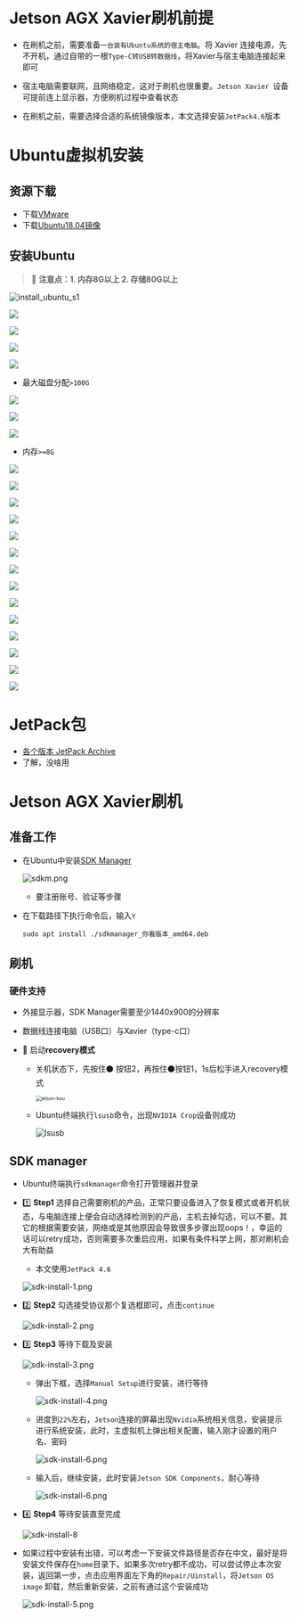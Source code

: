 # Jetson AGX Xavier刷机前提

- 在刷机之前，需要准备`一台装有Ubuntu系统的宿主电脑`。将 Xavier 连接电源，先不开机，通过自带的一根`Type-C转USB转数据线`，将Xavier与宿主电脑连接起来即可

- 宿主电脑需要联网，且网络稳定，这对于刷机也很重要。`Jetson Xavier `设备可提前连上显示器，方便刷机过程中查看状态

- 在刷机之前，需要选择合适的系统镜像版本，本文选择安装`JetPack4.6`版本

# Ubuntu虚拟机安装

## 资源下载

- 下载[VMware](https://www.vmware.com/hk/products/workstation-player/workstation-player-evaluation.html)  
- 下载[Ubuntu18.04镜像](http://mirrors.aliyun.com/ubuntu-releases/18.04/)  

## 安装Ubuntu

> :red_circle: **注意点：1. 内存8G以上 2. 存储80G以上** 

![install_ubuntu_s1](E:\我的坚果云\SyeNote\Nvidia\img\2\install_ubuntu_s1.png)

![](E:\我的坚果云\SyeNote\Nvidia\img\2\install_ubuntu_s2.png)

![](E:\我的坚果云\SyeNote\Nvidia\img\2\install_ubuntu_s3.png)

![](E:\我的坚果云\SyeNote\Nvidia\img\2\install_ubuntu_s4.png)

![](E:\我的坚果云\SyeNote\Nvidia\img\2\install_ubuntu_s5.png)

- 最大磁盘分配`>100G` 

![](E:\我的坚果云\SyeNote\Nvidia\img\2\install_ubuntu_s6.png)

![](E:\我的坚果云\SyeNote\Nvidia\img\2\install_ubuntu_s7.png)

![](E:\我的坚果云\SyeNote\Nvidia\img\2\install_ubuntu_s8.png)

- 内存`>=8G` 

![](E:\我的坚果云\SyeNote\Nvidia\img\2\install_ubuntu_s9.png)

![](E:\我的坚果云\SyeNote\Nvidia\img\2\install_ubuntu_s10.png)

![](E:\我的坚果云\SyeNote\Nvidia\img\2\install_ubuntu_s11.png)

![](E:\我的坚果云\SyeNote\Nvidia\img\2\install_ubuntu_s12.png)

![](E:\我的坚果云\SyeNote\Nvidia\img\2\install_ubuntu_s13.png)

![](E:\我的坚果云\SyeNote\Nvidia\img\2\install_ubuntu_s14.png)

![](E:\我的坚果云\SyeNote\Nvidia\img\2\install_ubuntu_s15.png)

![](E:\我的坚果云\SyeNote\Nvidia\img\2\install_ubuntu_s16.png)

![](E:\我的坚果云\SyeNote\Nvidia\img\2\install_ubuntu_s17.png)

![](E:\我的坚果云\SyeNote\Nvidia\img\2\install_ubuntu_s18.png)

![](E:\我的坚果云\SyeNote\Nvidia\img\2\install_ubuntu_s19.png)

![](E:\我的坚果云\SyeNote\Nvidia\img\2\install_ubuntu_s20.png)

![](E:\我的坚果云\SyeNote\Nvidia\img\2\install_ubuntu_s21.png)

![](E:\我的坚果云\SyeNote\Nvidia\img\2\install_ubuntu_s22.png)

# JetPack包

- [各个版本 JetPack Archive](https://developer.nvidia.com/embedded/jetpack-archive) 
- 了解，没啥用

# Jetson AGX Xavier刷机

## 准备工作

- 在Ubuntu中安装[SDK Manager](https://developer.nvidia.com/embedded/jetpack) 

  ![sdkm.png](./img/2/sdkm.png)

  - 要注册账号、验证等步骤

- 在下载路径下执行命令后，输入`Y` 

  ```shell
  sudo apt install ./sdkmanager_你看版本_amd64.deb
  ```

## 刷机

### 硬件支持

- 外接显示器，SDK Manager需要至少1440x900的分辨率

- 数据线连接电脑（USB口）与Xavier（type-c口）

- :pushpin: 启动**recovery模式** 

  - 关机状态下，先按住:black_circle: 按钮2，再按住:black_circle:按钮1，1s后松手进入recovery模式
  
    <img src="./img/2/jetson-kou.png" alt="jetson-kou" style="zoom:60%;" />
  
  - Ubuntu终端执行`lsusb`命令，出现`NVIDIA Crop`设备则成功
  
    ![lsusb](./img/2/lsusb.png)
  
  

## SDK manager

- Ubuntu终端执行`sdkmanager`命令打开管理器并登录

- :one: **Step1**    选择自己需要刷机的产品，正常只要设备进入了恢复模式或者开机状态，与电脑连接上便会自动选择检测到的产品，主机去掉勾选，可以不要。其它的根据需要安装，网络或是其他原因会导致很多步骤出现oops！，幸运的话可以retry成功，否则需要多次重启应用，如果有条件科学上网，那对刷机会大有助益

  - 本文使用`JetPack 4.6` 

  ![sdk-install-1.png](./img/2/sdk-install-1.png)

- :two: **Step2**    勾选接受协议那个复选框即可，点击`continue` 

  ![sdk-install-2.png](./img/2/sdk-install-2.png)

- :three: **Step3**    等待下载及安装

  ![sdk-install-3.png](./img/2/sdk-install-3.png)

  - 弹出下框，选择`Manual Setup`进行安装，进行等待

    ![sdk-install-4.png](./img/2/sdk-install-4.png)

  - 进度到`22%`左右，`Jetson`连接的屏幕出现`Nvidia`系统相关信息，安装提示进行系统安装，此时，主虚拟机上弹出相关配置，输入刚才设置的用户名、密码

    ![sdk-install-6.png](./img/2/sdk-install-6.png)

  - 输入后，继续安装，此时安装`Jetson SDK Components`，耐心等待

    ![sdk-install-6.png](./img/2/sdk-install-7.png)

- :four: **Step4**    等待安装直至完成

  ![sdk-install-8](./img/2/sdk-install-8.png)

- 如果过程中安装有出错，可以考虑一下安装文件路径是否存在中文，最好是将安装文件保存在`home`目录下。如果多次retry都不成功，可以尝试停止本次安装，返回第一步，点击应用界面左下角的`Repair/Uinstall`，将`Jetson OS image` 卸载，然后重新安装，之前有通过这个安装成功

  ![sdk-install-5.png](./img/2/sdk-install-5.png)

  